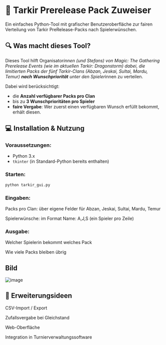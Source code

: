 # 🐉 Tarkir Prerelease Pack Zuweiser

Ein einfaches Python-Tool mit grafischer Benutzeroberfläche zur fairen Verteilung von Tarkir PreRelease-Packs nach Spielerwünschen.

## 🔍 Was macht dieses Tool?

Dieses Tool hilft Organisator*innen (und Stefans) von Magic: The Gathering Prerelease Events (wie im aktuellen Tarkir: Dragonstorm) dabei, die limitierten Packs der fünf Tarkir-Clans (Abzan, Jeskai, Sultai, Mardu, Temur) **nach Wunschpriorität** unter den Spieler*innen zu verteilen.

Dabei wird berücksichtigt:
- die **Anzahl verfügbarer Packs pro Clan**
- bis zu **3 Wunschprioritäten pro Spieler**
- **faire Vergabe**: Wer zuerst einen verfügbaren Wunsch erfüllt bekommt, erhält diesen.


## 💻 Installation & Nutzung

### Voraussetzungen:
- Python 3.x
- `tkinter` (in Standard-Python bereits enthalten)

### Starten:

```bash
python tarkir_gui.py

```

### Eingaben:
Packs pro Clan: über eigene Felder für Abzan, Jeskai, Sultai, Mardu, Temur

Spielerwünsche: im Format Name: A,J,S (ein Spieler pro Zeile)

### Ausgabe:
Welcher Spielerin bekommt welches Pack

Wie viele Packs bleiben übrig

## Bild
![image](https://github.com/user-attachments/assets/9eaea770-a9d7-43df-9567-b708a8fe2ba3)



## 🧩 Erweiterungsideen
CSV-Import / Export

Zufallsvergabe bei Gleichstand

Web-Oberfläche

Integration in Turnierverwaltungssoftware

